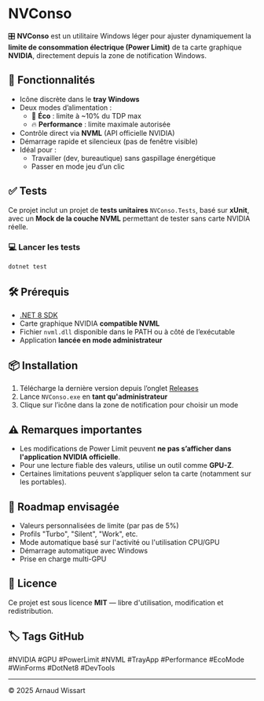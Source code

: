 # NVConso

🎛️ **NVConso** est un utilitaire Windows léger pour ajuster dynamiquement la **limite de consommation électrique (Power Limit)** de ta carte graphique **NVIDIA**, directement depuis la zone de notification Windows.

## 🚀 Fonctionnalités

- Icône discrète dans le **tray Windows**
- Deux modes d’alimentation :
  - 🧘 **Éco** : limite à ~10% du TDP max
  - 🔥 **Performance** : limite maximale autorisée
- Contrôle direct via **NVML** (API officielle NVIDIA)
- Démarrage rapide et silencieux (pas de fenêtre visible)
- Idéal pour :
  - Travailler (dev, bureautique) sans gaspillage énergétique
  - Passer en mode jeu d’un clic

## ✅ Tests

Ce projet inclut un projet de **tests unitaires** `NVConso.Tests`, basé sur **xUnit**, avec un **Mock de la couche NVML** permettant de tester sans carte NVIDIA réelle.

### 💻 Lancer les tests

```bash
dotnet test
```

## 🛠️ Prérequis

- [.NET 8 SDK](https://dotnet.microsoft.com/en-us/download/dotnet/8.0)
- Carte graphique NVIDIA **compatible NVML**
- Fichier `nvml.dll` disponible dans le PATH ou à côté de l’exécutable
- Application **lancée en mode administrateur**

## 📦 Installation

1. Télécharge la dernière version depuis l’onglet [Releases](https://github.com/arnaud-wissart/NVConso/releases)
2. Lance `NVConso.exe` en **tant qu'administrateur**
3. Clique sur l’icône dans la zone de notification pour choisir un mode

## ⚠️ Remarques importantes

- Les modifications de Power Limit peuvent **ne pas s’afficher dans l'application NVIDIA officielle**.
- Pour une lecture fiable des valeurs, utilise un outil comme **GPU-Z**.
- Certaines limitations peuvent s’appliquer selon ta carte (notamment sur les portables).

## 🧭 Roadmap envisagée

- Valeurs personnalisées de limite (par pas de 5%)
- Profils "Turbo", "Silent", "Work", etc.
- Mode automatique basé sur l'activité ou l'utilisation CPU/GPU
- Démarrage automatique avec Windows
- Prise en charge multi-GPU

## 📄 Licence

Ce projet est sous licence **MIT** — libre d'utilisation, modification et redistribution.

## 🏷️ Tags GitHub

#NVIDIA #GPU #PowerLimit #NVML #TrayApp #Performance #EcoMode #WinForms #DotNet8 #DevTools

---

© 2025 Arnaud Wissart
